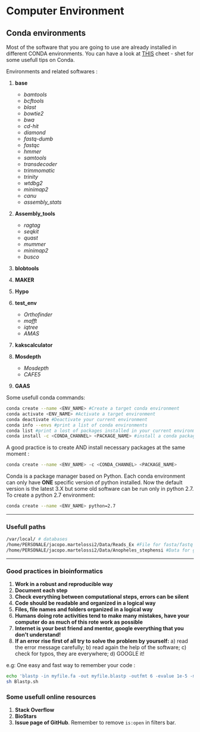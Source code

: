 # Computer Environment

## Conda environments

Most of the software that you are going to use are already installed in different CONDA environments. You can have a look at [THIS](https://docs.conda.io/projects/conda/en/4.6.0/_downloads/52a95608c49671267e40c689e0bc00ca/conda-cheatsheet.pdf) cheet - shet for some usefull tips on Conda.

Environments and related softwares :

1. **base**
    * *bamtools*
    * *bcftools*
    * *blast*
    * *bowtie2*
    * *bwa*
    * *cd-hit*
    * *diamond*
    * *fastq-dumb*
    * *fastqc*
    * *hmmer*
    * *samtools*
    * *transdecoder*
    * *trimmomatic*
    * *trinity*
    * *wtdbg2*
    * *minimap2*
    * *canu*
    * *assembly_stats*

2. **Assembly_tools**
    * *ragtag*
    * *seqkit*
    * *quast*
    * *mummer*
    * *minimap2*
    * *busco*

3. **blobtools**

4. **MAKER**

5. **Hypo**

6. **test_env**
    * *Orthofinder*
    * *mafft*
    * *iqtree*
    * *AMAS*

7. **kakscalculator**

8. **Mosdepth**
    * *Mosdepth*
    * *CAFE5*

9. **GAAS**
  
Some usefull conda commands:

```bash
conda create --name <ENV_NAME> #Create a target conda environment
conda activate <ENV_NAME> #Activate a target environment
conda deactivate #Deactivate your current environment
conda info --envs #print a list of conda environments
conda list #print a lost of packages installed in your current environment
conda install -c <CONDA_CHANNEL> <PACKAGE_NAME> #install a conda package
```

A good practice is to create AND install necessary packages at the same moment :

```bash
conda create --name <ENV_NAME> -c <CONDA_CHANNEL> <PACKAGE_NAME>
```

Conda is a package manager based on Python. Each conda environment can only have **ONE** specific version of python installed. Now the default version is the latest 3.X but some old software can be run only in python 2.7. To create a python 2.7 environment:

```bash
conda create --name <ENV_NAME> python=2.7
```

---

### Usefull paths

```bash
/var/local/ # databases
/home/PERSONALE/jacopo.martelossi2/Data/Reads_Ex #File for fasta/fastq exercises
/home/PERSONALE/jacopo.martelossi2/Data/Anopheles_stephensi #Data for genome assembly and annotation
```

---

### Good practices in bioinformatics

  1. **Work in a robust and reproducible way**
  2. **Document each step**
  3. **Check everything between computational steps, errors can be silent**
  4. **Code should be readable and organized in a logical way**
  5. **Files, file names and folders organized in a logical way**
  6. **Humans doing rote activities tend to make many mistakes, have your computer do as much of this rote work as possible**
  7. **Internet is your best friend and mentor, google everything that you don't understand!**
  8. **If an error rise first of all try to solve the problem by yourself:** a) read the error message carefully; b) read again the help of the software; c) check for typos, they are everywhere; d) GOOGLE it!

e.g: One easy and fast way to remember your code :

```bash
echo 'blastp -in myfile.fa -out myfile.blastp -outfmt 6 -evalue 1e-5 -max_target_seqs 10 -max_hsps 1' > Blastp.sh
sh Blastp.sh
```

### Some usefull online resources

  1. **Stack Overflow**
  2. **BioStars**
  3. **Issue page of GitHub**. Remember to remove ```is:open``` in filters bar.
